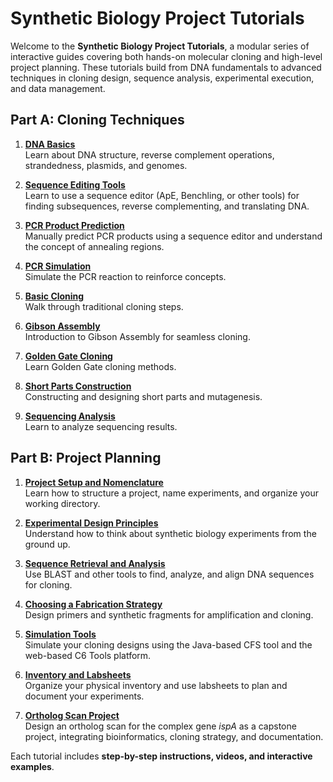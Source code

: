 # Synthetic Biology Project Tutorials

Welcome to the **Synthetic Biology Project Tutorials**, a modular series of interactive guides covering both hands-on molecular cloning and high-level project planning. These tutorials build from DNA fundamentals to advanced techniques in cloning design, sequence analysis, experimental execution, and data management.

## Part A: Cloning Techniques

1. **[DNA Basics](dna_basics.md)**  
   Learn about DNA structure, reverse complement operations, strandedness, plasmids, and genomes.

2. **[Sequence Editing Tools](sequence_tools.md)**  
   Learn to use a sequence editor (ApE, Benchling, or other tools) for finding subsequences, reverse complementing, and translating DNA.

3. **[PCR Product Prediction](pcr_prediction.md)**  
   Manually predict PCR products using a sequence editor and understand the concept of annealing regions.

4. **[PCR Simulation](pcr_simulation.md)**  
   Simulate the PCR reaction to reinforce concepts.

5. **[Basic Cloning](basic_cloning.md)**  
   Walk through traditional cloning steps.

6. **[Gibson Assembly](gibson.md)**  
   Introduction to Gibson Assembly for seamless cloning.

7. **[Golden Gate Cloning](golden_gate.md)**  
   Learn Golden Gate cloning methods.

8. **[Short Parts Construction](short_parts.md)**  
   Constructing and designing short parts and mutagenesis.

9. **[Sequencing Analysis](sequencing.md)**  
   Learn to analyze sequencing results.

## Part B: Project Planning

1. **[Project Setup and Nomenclature](project_setup.md)**  
   Learn how to structure a project, name experiments, and organize your working directory.

2. **[Experimental Design Principles](design_principles.md)**  
   Understand how to think about synthetic biology experiments from the ground up.

3. **[Sequence Retrieval and Analysis](sequence_analysis.md)**  
   Use BLAST and other tools to find, analyze, and align DNA sequences for cloning.

4. **[Choosing a Fabrication Strategy](oligo_design.md)**  
   Design primers and synthetic fragments for amplification and cloning.

5. **[Simulation Tools](cfs_simulation.md)**  
   Simulate your cloning designs using the Java-based CFS tool and the web-based C6 Tools platform.

6. **[Inventory and Labsheets](inventory_labsheets.md)**  
   Organize your physical inventory and use labsheets to plan and document your experiments.

7. **[Ortholog Scan  Project](project_ispA.md)**  
   Design an ortholog scan for the complex gene *ispA* as a capstone project, integrating bioinformatics, cloning strategy, and documentation.

Each tutorial includes **step-by-step instructions, videos, and interactive examples**.
